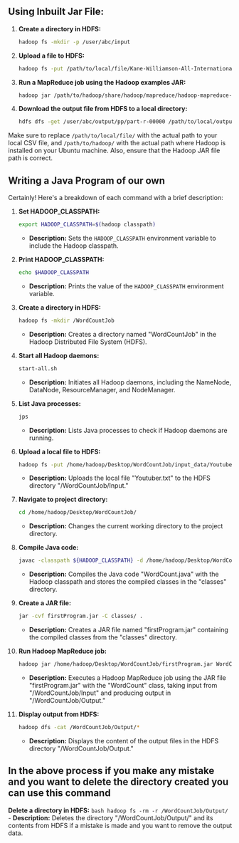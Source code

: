 ## Using Inbuilt Jar File:

1. **Create a directory in HDFS:**
    ```bash
    hadoop fs -mkdir -p /user/abc/input
    ```

2. **Upload a file to HDFS:**
    ```bash
    hadoop fs -put /path/to/local/file/Kane-Williamson-All-International-Cricket-Centuries.csv /user/abc/input
    ```

3. **Run a MapReduce job using the Hadoop examples JAR:**
    ```bash
    hadoop jar /path/to/hadoop/share/hadoop/mapreduce/hadoop-mapreduce-examples-3.3.6.jar wordcount input/Kane-Williamson-All-International-Cricket-Centuries.csv output/pp
    ```

4. **Download the output file from HDFS to a local directory:**
    ```bash
    hdfs dfs -get /user/abc/output/pp/part-r-00000 /path/to/local/output/outt.txt
    ```

Make sure to replace `/path/to/local/file/` with the actual path to your local CSV file, and `/path/to/hadoop/` with the actual path where Hadoop is installed on your Ubuntu machine. Also, ensure that the Hadoop JAR file path is correct.

## Writing a Java Program of our own
Certainly! Here's a breakdown of each command with a brief description:

1. **Set HADOOP_CLASSPATH:**
    ```bash
    export HADOOP_CLASSPATH=$(hadoop classpath)
    ```
    - **Description:** Sets the `HADOOP_CLASSPATH` environment variable to include the Hadoop classpath.

2. **Print HADOOP_CLASSPATH:**
    ```bash
    echo $HADOOP_CLASSPATH
    ```
    - **Description:** Prints the value of the `HADOOP_CLASSPATH` environment variable.

3. **Create a directory in HDFS:**
    ```bash
    hadoop fs -mkdir /WordCountJob
    ```
    - **Description:** Creates a directory named "WordCountJob" in the Hadoop Distributed File System (HDFS).

4. **Start all Hadoop daemons:**
    ```bash
    start-all.sh
    ```
    - **Description:** Initiates all Hadoop daemons, including the NameNode, DataNode, ResourceManager, and NodeManager.

5. **List Java processes:**
    ```bash
    jps
    ```
    - **Description:** Lists Java processes to check if Hadoop daemons are running.

6. **Upload a local file to HDFS:**
    ```bash
    hadoop fs -put /home/hadoop/Desktop/WordCountJob/input_data/Youtuber.txt /WordCountJob/Input
    ```
    - **Description:** Uploads the local file "Youtuber.txt" to the HDFS directory "/WordCountJob/Input."

7. **Navigate to project directory:**
    ```bash
    cd /home/hadoop/Desktop/WordCountJob/
    ```
    - **Description:** Changes the current working directory to the project directory.

8. **Compile Java code:**
    ```bash
    javac -classpath ${HADOOP_CLASSPATH} -d /home/hadoop/Desktop/WordCountJob/classes /home/hadoop/Desktop/WordCountJob/WordCount.java
    ```
    - **Description:** Compiles the Java code "WordCount.java" with the Hadoop classpath and stores the compiled classes in the "classes" directory.

9. **Create a JAR file:**
    ```bash
    jar -cvf firstProgram.jar -C classes/ .
    ```
    - **Description:** Creates a JAR file named "firstProgram.jar" containing the compiled classes from the "classes" directory.

10. **Run Hadoop MapReduce job:**
    ```bash
    hadoop jar /home/hadoop/Desktop/WordCountJob/firstProgram.jar WordCount /WordCountJob/Input /WordCountJob/Output
    ```
    - **Description:** Executes a Hadoop MapReduce job using the JAR file "firstProgram.jar" with the "WordCount" class, taking input from "/WordCountJob/Input" and producing output in "/WordCountJob/Output."

11. **Display output from HDFS:**
    ```bash
    hadoop dfs -cat /WordCountJob/Output/*
    ```
    - **Description:** Displays the content of the output files in the HDFS directory "/WordCountJob/Output."

## In the above process if you make any mistake and you want to delete the directory created you can use this command
**Delete a directory in HDFS:**
    ```bash
    hadoop fs -rm -r /WordCountJob/Output/
    ```
    - **Description:** Deletes the directory "/WordCountJob/Output/" and its contents from HDFS if a mistake is made and you want to remove the output data.
